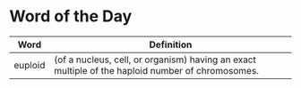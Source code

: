 # Word of the Day

|Word|Definition|
|---|---|
|euploid|(of a nucleus, cell, or organism) having an exact multiple of the haploid number of chromosomes.|